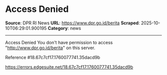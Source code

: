 # Access Denied

**Source**: DPR RI News
**URL**: https://www.dpr.go.id/berita
**Scraped**: 2025-10-10T06:29:01.900195
**Category**: news

---

Access Denied
You don't have permission to access "http://www.dpr.go.id/berita" on this server.

Reference #18.67c7cf17.1760077741.35dacd9b

https://errors.edgesuite.net/18.67c7cf17.1760077741.35dacd9b
